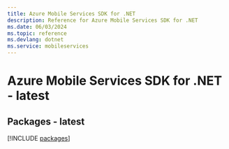 ```yaml
---
title: Azure Mobile Services SDK for .NET
description: Reference for Azure Mobile Services SDK for .NET
ms.date: 06/03/2024
ms.topic: reference
ms.devlang: dotnet
ms.service: mobileservices
---
```

# Azure Mobile Services SDK for .NET - latest
## Packages - latest
[!INCLUDE [packages](mobile-services-index.md)]
